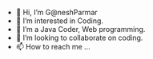 - 👋 Hi, I’m G@neshParmar
- 👀 I’m interested in Coding.
- 🌱 I’m a Java Coder, Web programming.
- 💞️ I’m looking to collaborate on coding.
- 📫 How to reach me ...

<!---
GaneshParmar/GaneshParmar is a ✨ special ✨ repository because its `README.md` (this file) appears on your GitHub profile.
You can click the Preview link to take a look at your changes.
--->
